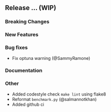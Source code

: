 ## Release ... (WIP)

### Breaking Changes

### New Features

### Bug fixes
- Fix optuna warning (@SammyRamone)

### Documentation

### Other

- Added codestyle check `make lint` using flake8
- Reformat `benchmark.py` (@salmannotkhan)
- Added github ci
